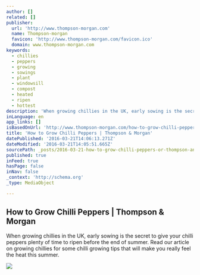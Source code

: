 ```yaml
---
author: []
related: []
publisher:
  url: 'http://www.thompson-morgan.com'
  name: Thompson-morgan
  favicon: 'http://www.thompson-morgan.com/favicon.ico'
  domain: www.thompson-morgan.com
keywords:
  - chillies
  - peppers
  - growing
  - sowings
  - plant
  - windowsill
  - compost
  - heated
  - ripen
  - hottest
description: 'When growing chillies in the UK, early sowing is the secret to give your chilli peppers plenty of time to ripen before the end of summer. Read our article on growing chillies for some chilli growing tips that will make you really feel the heat this summer.'
inLanguage: en
app_links: []
isBasedOnUrl: 'http://www.thompson-morgan.com/how-to-grow-chilli-peppers'
title: 'How to Grow Chilli Peppers | Thompson & Morgan'
datePublished: '2016-03-21T14:06:13.271Z'
dateModified: '2016-03-21T14:05:51.665Z'
sourcePath: _posts/2016-03-21-how-to-grow-chilli-peppers-or-thompson-and-morgan.md
published: true
inFeed: true
hasPage: false
inNav: false
_context: 'http://schema.org'
_type: MediaObject

---
```

<article style=""><h1>How to Grow Chilli Peppers | Thompson &amp; Morgan</h1><p>When growing chillies in the UK, early sowing is the secret to give your chilli peppers plenty of time to ripen before the end of summer. Read our article on growing chillies for some chilli growing tips that will make you really feel the heat this summer.</p><img src="http://www.thompson-morgan.com/static-images/tandm/static-articles/chilli-sowing.jpg" /></article>